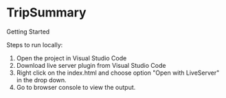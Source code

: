 # TripSummary

Getting Started

Steps to run locally:
1) Open the project in Visual Studio Code
2) Download live server plugin from Visual Studio Code
3) Right click on the index.html and choose option "Open with LiveServer" in the drop down.
4) Go to browser console to view the output.
